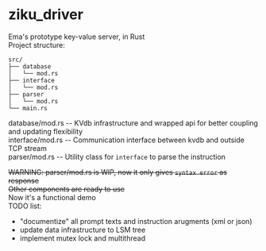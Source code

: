 # ziku_driver
Ema's prototype key-value server, in Rust    
Project structure:    
```
src/
├── database
│   └── mod.rs
├── interface
│   └── mod.rs
├── parser
│   └── mod.rs
└── main.rs
```
database/mod.rs -- KVdb infrastructure and wrapped api for better coupling and updating flexibility    
interface/mod.rs -- Communication interface between kvdb and outside TCP stream    
parser/mod.rs -- Utility class for ```interface``` to parse the instruction    
    
~~WARNING: parser/mod.rs is WIP, now it only gives ```syntax error``` as response    
Other components are ready to use~~    
Now it's a functional demo    
TODO list:    
 - "documentize" all prompt texts and instruction arugments (xml or json)    
 - update data infrastructure to LSM tree    
 - implement mutex lock and multithread
